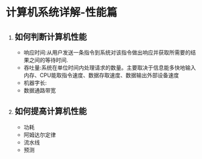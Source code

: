 # 计算机系统详解-性能篇

1. ## 如何判断计算机性能

   - 响应时间:从用户发送一条指令到系统对该指令做出响应并获取所需要的结果之间的等待时间.
   - 吞吐量:系统在单位时间内处理请求的数量。主要取决于信息能多快地输入内存、CPU能取指令速度、数据存取速度、数据输出外部设备速度
   - 机器字长:
   - 数据通路带宽

2. ## 如何提高计算机性能

   - 功耗
   - 阿姆达尔定律
   - 流水线
   - 预测